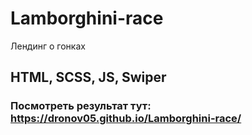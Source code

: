 # Lamborghini-race
Лендинг о гонках
## HTML, SCSS, JS, Swiper
### Посмотреть результат тут:  https://dronov05.github.io/Lamborghini-race/

